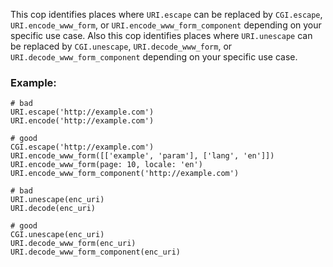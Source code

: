 This cop identifies places where `URI.escape` can be replaced by
`CGI.escape`, `URI.encode_www_form`, or `URI.encode_www_form_component`
depending on your specific use case.
Also this cop identifies places where `URI.unescape` can be replaced by
`CGI.unescape`, `URI.decode_www_form`,
or `URI.decode_www_form_component` depending on your specific use case.

### Example:
    # bad
    URI.escape('http://example.com')
    URI.encode('http://example.com')

    # good
    CGI.escape('http://example.com')
    URI.encode_www_form([['example', 'param'], ['lang', 'en']])
    URI.encode_www_form(page: 10, locale: 'en')
    URI.encode_www_form_component('http://example.com')

    # bad
    URI.unescape(enc_uri)
    URI.decode(enc_uri)

    # good
    CGI.unescape(enc_uri)
    URI.decode_www_form(enc_uri)
    URI.decode_www_form_component(enc_uri)